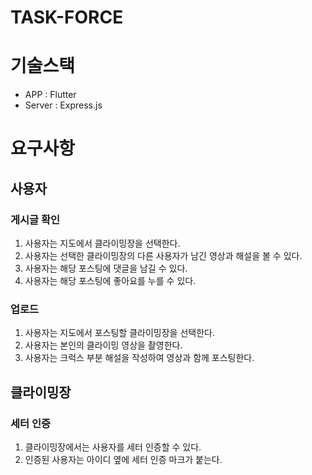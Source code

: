 # TASK-FORCE

# 기술스택
- APP : Flutter
- Server : Express.js

# 요구사항
## 사용자
### 게시글 확인
1. 사용자는 지도에서 클라이밍장을 선택한다.
2. 사용자는 선택한 클라이밍장의 다른 사용자가 남긴 영상과 해설을 볼 수 있다.
3. 사용자는 해당 포스팅에 댓글을 남길 수 있다.
4. 사용자는 해당 포스팅에 좋아요를 누를 수 있다.

### 업로드
1. 사용자는 지도에서 포스팅할 클라이밍장을 선택한다.
2. 사용자는 본인의 클라이밍 영상을 촬영한다.
3. 사용자는 크럭스 부분 해설을 작성하여 영상과 함께 포스팅한다.


## 클라이밍장
### 세터 인증
1. 클라이밍장에서는 사용자를 세터 인증할 수 있다.
2. 인증된 사용자는 아이디 옆에 세터 인증 마크가 붙는다.
